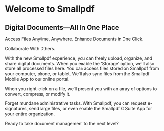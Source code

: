 # Welcome to Smallpdf

## Digital Documents—All In One Place

Access Files Anytime, Anywhere. Enhance Documents in One Click.

Collaborate With Others.

With the new Smallpdf experience, you can freely upload, organize, and share digital documents. When you enable the ‘Storage’ option, we’ll also store all processed files here. You can access files stored on Smallpdf from your computer, phone, or tablet. We’ll also sync files from the Smallpdf Mobile App to our online portal.

When you right-click on a file, we’ll present you with an array of options to convert, compress, or modify it.

Forget mundane administrative tasks. With Smallpdf, you can request e-signatures, send large files, or even enable the Smallpdf G Suite App for your entire organization.

Ready to take document management to the next level?